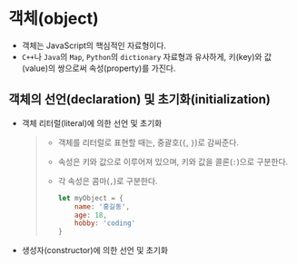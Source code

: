 # 객체(object)

- 객체는 JavaScript의 핵심적인 자료형이다.
- `C++`나 `Java`의 `Map`, `Python`의 `dictionary` 자료형과 유사하게, 키(key)와 값(value)의 쌍으로써 속성(property)를 가진다.

## 객체의 선언(declaration) 및 초기화(initialization)

- 객체 리터럴(literal)에 의한 선언 및 초기화

  > - 객체를 리터럴로 표현할 때는, 중괄호(`{`, `}`)로 감싸준다.
  > - 속성은 키와 값으로 이루어져 있으며, 키와 값을 콜론(`:`)으로 구분한다.
  > - 각 속성은 콤마(`,`)로 구분한다.
  >
  >   ```js
  >   let myObject = {
  >       name: '홍길동',
  >       age: 18,
  >       hobby: 'coding'
  >   }
  >   ```

- 생성자(constructor)에 의한 선언 및 초기화

<!-- TODO -->

